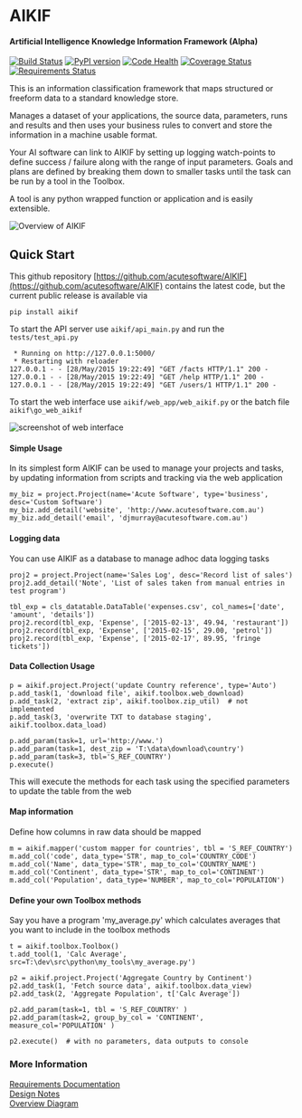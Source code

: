 # AIKIF

#### Artificial Intelligence Knowledge Information Framework (Alpha)

[![Build Status](https://travis-ci.org/acutesoftware/AIKIF.svg?branch=master)](https://travis-ci.org/acutesoftware/AIKIF) [![PyPI version](https://badge.fury.io/py/AIKIF.svg)](http://badge.fury.io/py/AIKIF) [![Code Health](https://landscape.io/github/acutesoftware/AIKIF/master/landscape.svg?style=flat)](https://landscape.io/github/acutesoftware/AIKIF/master) [![Coverage Status](https://coveralls.io/repos/acutesoftware/AIKIF/badge.svg)](https://coveralls.io/r/acutesoftware/AIKIF) [![Requirements Status](https://requires.io/github/acutesoftware/AIKIF/requirements.svg?branch=master)](https://requires.io/github/acutesoftware/AIKIF/requirements/?branch=master)


This is an information classification framework that maps structured or freeform data to
a standard knowledge store.<br />

Manages a dataset of your applications, the source data, parameters, runs and results and then uses your business rules to convert and store the information in a machine usable format.

Your AI software can link to AIKIF by setting up logging watch-points to define success /
failure along with the range of input parameters. Goals and plans are defined by breaking
them down to smaller tasks until the task can be run by a tool in the Toolbox.<br />

A tool is any python wrapped function or application and is easily extensible.<br />



![Overview of AIKIF](https://github.com/acutesoftware/AIKIF/blob/master/doc/AIKIF-Overview.jpg)



## Quick Start
This github repository [https://github.com/acutesoftware/AIKIF](https://github.com/acutesoftware/AIKIF) contains the latest code, but the current public release is available via

`pip install aikif`

To start the API server use `aikif/api_main.py` and run the `tests/test_api.py`

```
 * Running on http://127.0.0.1:5000/
 * Restarting with reloader
127.0.0.1 - - [28/May/2015 19:22:49] "GET /facts HTTP/1.1" 200 -
127.0.0.1 - - [28/May/2015 19:22:49] "GET /help HTTP/1.1" 200 -
127.0.0.1 - - [28/May/2015 19:22:49] "GET /users/1 HTTP/1.1" 200 -
```

 To start the web interface use `aikif/web_app/web_aikif.py` or the batch file `aikif\go_web_aikif`

![screenshot of web interface](https://github.com/acutesoftware/AIKIF/blob/master/doc/web-if-v02.jpg "Screenshot of web interface")


#### Simple Usage
In its simplest form AIKIF can be used to manage your projects and tasks, by updating information from scripts and tracking via the web application
```
my_biz = project.Project(name='Acute Software', type='business', desc='Custom Software')
my_biz.add_detail('website', 'http://www.acutesoftware.com.au')
my_biz.add_detail('email', 'djmurray@acutesoftware.com.au')
```

#### Logging data
You can use AIKIF as a database to manage adhoc data logging tasks
```
proj2 = project.Project(name='Sales Log', desc='Record list of sales')
proj2.add_detail('Note', 'List of sales taken from manual entries in test program')

tbl_exp = cls_datatable.DataTable('expenses.csv', col_names=['date', 'amount', 'details'])
proj2.record(tbl_exp, 'Expense', ['2015-02-13', 49.94, 'restaurant'])
proj2.record(tbl_exp, 'Expense', ['2015-02-15', 29.00, 'petrol'])
proj2.record(tbl_exp, 'Expense', ['2015-02-17', 89.95, 'fringe tickets'])
```

#### Data Collection Usage

```
p = aikif.project.Project('update Country reference', type='Auto')
p.add_task(1, 'download file', aikif.toolbox.web_download)
p.add_task(2, 'extract zip', aikif.toolbox.zip_util)  # not implemented
p.add_task(3, 'overwrite TXT to database staging', aikif.toolbox.data_load)

p.add_param(task=1, url='http://www.')
p.add_param(task=1, dest_zip = 'T:\data\download\country')
p.add_param(task=3, tbl='S_REF_COUNTRY')
p.execute()
```
This will execute the methods for each task using the specified parameters to update the table from the web


#### Map information
Define how columns in raw data should be mapped
```
m = aikif.mapper('custom mapper for countries', tbl = 'S_REF_COUNTRY')
m.add_col('code', data_type='STR', map_to_col='COUNTRY_CODE')
m.add_col('Name', data_type='STR', map_to_col='COUNTRY_NAME')
m.add_col('Continent', data_type='STR', map_to_col='CONTINENT')
m.add_col('Population', data_type='NUMBER', map_to_col='POPULATION')
```


#### Define your own Toolbox methods
Say you have a program 'my_average.py' which calculates averages that you want to include in the toolbox methods
```
t = aikif.toolbox.Toolbox()
t.add_tool(1, 'Calc Average', src=T:\dev\src\python\my_tools\my_average.py')

p2 = aikif.project.Project('Aggregate Country by Continent')
p2.add_task(1, 'Fetch source data', aikif.toolbox.data_view)
p2.add_task(2, 'Aggregate Population', t['Calc Average'])

p2.add_param(task=1, tbl = 'S_REF_COUNTRY' )
p2.add_param(task=2, group_by_col = 'CONTINENT', measure_col='POPULATION' )

p2.execute()  # with no parameters, data outputs to console
```

### More Information
[Requirements Documentation](https://github.com/acutesoftware/AIKIF/blob/master/doc/AIKIF_requirements.rst)<br />
[Design Notes](https://github.com/acutesoftware/AIKIF/blob/master/doc/AIKIF_design.rst)<br />
[Overview Diagram](https://github.com/acutesoftware/AIKIF/blob/master/doc/AIKIF-Overview.jpg)<br />

